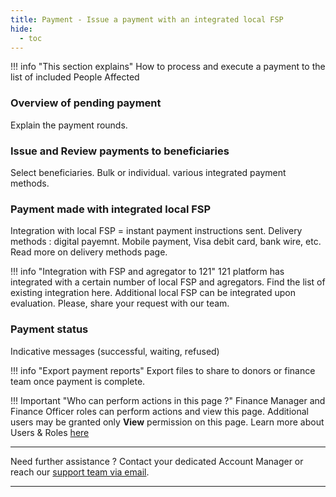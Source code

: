 ```yaml
---
title: Payment - Issue a payment with an integrated local FSP
hide:
  - toc
---
```


!!! info "This section explains"
    How to process and execute a payment to the list of included People Affected


### **Overview of pending payment**

Explain the payment rounds.

### **Issue and Review payments to beneficiaries**

Select beneficiaries. Bulk or individual.
various integrated payment methods.

### **Payment made with integrated local FSP**

Integration with local FSP = instant payment instructions sent.
Delivery methods : digital payemnt. Mobile payment, Visa debit card, bank wire, etc. Read more on delivery methods page.

!!! info "Integration with FSP and agregator to 121"
    121 platform has integrated with a certain number of local FSP and agregators. Find the list of existing integration here.
    Additional local FSP can be integrated upon evaluation. Please, share your request with our team.

### **Payment status**
Indicative messages (successful, waiting, refused)

!!! info "Export payment reports"
    Export files to share to donors or finance team once payment is complete.

!!! Important "Who can perform actions in this page ?"
    Finance Manager and Finance Officer roles can perform actions and view this page. 
    Additional users may be granted only **View** permission on this page. Learn more about Users & Roles [here](../users/users-roles-page.md)

___
Need further assistance ? Contact your dedicated Account Manager or reach our <a href="mailto:support@121.global">support team via email</a>.
___
